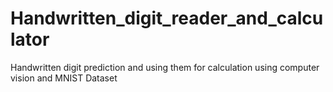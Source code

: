 # Handwritten_digit_reader_and_calculator
Handwritten digit prediction and using them for calculation using computer vision and MNIST Dataset
